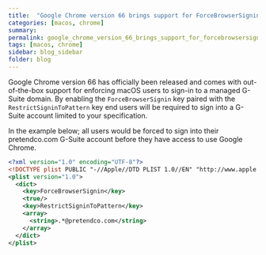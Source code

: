 ```yaml
---
title:  "Google Chrome version 66 brings support for ForceBrowserSignin"
categories: [macos, chrome]
summary:
permalink: google_chrome_version_66_brings_support_for_forcebrowsersignin.html
tags: [macos, chrome]
sidebar: blog_sidebar
folder: blog
---
```


Google Chrome version 66 has officially been released and comes with out-of-the-box support for enforcing macOS users to sign-in to a managed G-Suite domain. By enabling the ```ForceBrowserSignin``` key paired with the ```RestrictSigninToPattern``` key end users will be required to sign into a G-Suite account limited to your specification.   

In the example below; all users would be forced to sign into their pretendco.com G-Suite account before they have access to use Google Chrome.

```xml
<?xml version="1.0" encoding="UTF-8"?>
<!DOCTYPE plist PUBLIC "-//Apple//DTD PLIST 1.0//EN" "http://www.apple.com/DTDs/PropertyList-1.0.dtd">
<plist version="1.0">
  <dict>
    <key>ForceBrowserSignin</key>
    <true/>
    <key>RestrictSigninToPattern</key>
    <array>
      <string>.*@pretendco.com</string>
    </array>
  </dict>
</plist>
```
